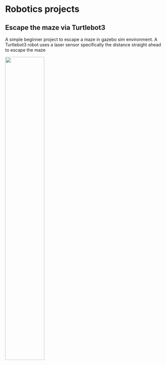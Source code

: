 # Robotics projects

## Escape the maze via Turtlebot3
A simple beginner project to escape a maze in gazebo sim environment. A Turtlebot3 robot uses a laser sensor specifically the distance straight ahead to escape the maze
<div align="left">
      <a href="https://www.youtube.com/embed/sxv1imXfFKg">
         <img src="https://img.youtube.com/vi/sxv1imXfFKg/0.jpg" style="width:50%;">
      </a>
</div>
